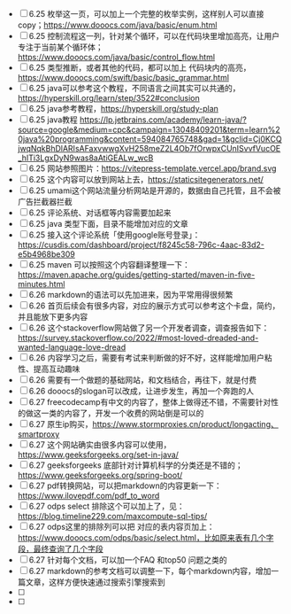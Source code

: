 - [ ] 6.25 枚举这一页，可以加上一个完整的枚举实例，这样别人可以直接copy；https://www.dooocs.com/java/basic/enum.html
- [ ] 6.25 控制流程这一列，针对某个循环，可以在代码块里增加高亮，让用户专注于当前某个循环体；https://www.dooocs.com/java/basic/control_flow.html
- [ ] 6.25 类型推断，或者其他的代码，都可以加上 代码块内的高亮，https://www.dooocs.com/swift/basic/basic_grammar.html
- [ ] 6.25 java可以参考这个教程，不同语言之间其实可以共通的，https://hyperskill.org/learn/step/3522#conclusion
- [ ] 6.25 java参考教程，https://hyperskill.org/study-plan
- [ ] 6.25 java教程 https://lp.jetbrains.com/academy/learn-java/?source=google&medium=cpc&campaign=13048409201&term=learn%20java%20programming&content=594084765748&gad=1&gclid=Cj0KCQjwqNqkBhDlARIsAFaxvwwgXvH258meZ2L4Ob7fOrwpxCUnISvvfVucOE_hITi3LgxDyN9was8aAtiGEALw_wcB
- [ ] 6.25 网站参照图片：https://vitepress-template.vercel.app/brand.svg
- [ ] 6.25 这个内容可以放到网站上去，https://staticsitegenerators.net/
- [ ] 6.25 umami这个网站流量分析网站是开源的，数据由自己托管，且不会被广告拦截器拦截
- [ ] 6.25 评论系统、对话框等内容需要加起来
- [ ] 6.25 java 类型下面，目录不能增加对应的文章
- [ ] 6.25 接入这个评论系统「使用google账号登录」：https://cusdis.com/dashboard/project/f8245c58-796c-4aac-83d2-e5b4968be309
- [ ] 6.25 maven 可以按照这个内容翻译整理一下：https://maven.apache.org/guides/getting-started/maven-in-five-minutes.html
- [ ] 6.26 markdown的语法可以先加进来，因为平常用得很频繁
- [ ] 6.26 首页后续会有很多内容，对应的展示方式可以参考这个卡盘，简约，并且能放下更多内容
- [ ] 6.26 这个stackoverflow网站做了另一个开发者调查，调查报告如下：https://survey.stackoverflow.co/2022/#most-loved-dreaded-and-wanted-language-love-dread
- [ ] 6.26 内容学习之后，需要有考试来判断做的好不好，这样能增加用户粘性、提高互动趣味
- [ ] 6.26 需要有一个做题的基础网站，和文档结合，再往下，就是付费
- [ ] 6.26 dooocs的slogan可以改成，让进步发生，再加一个奔跑的人
- [ ] 6.27 freecodecamp有中文的内容了，整体上做得还不错，不需要针对性的做这一类的内容了，开发一个收费的网站倒是可以的
- [ ] 6.27 原生ip购买，https://www.stormproxies.cn/product/longacting、smartproxy
- [ ] 6.27 这个网站确实由很多内容可以使用，https://www.geeksforgeeks.org/set-in-java/
- [ ] 6.27 geeksforgeeks 底部针对计算机科学的分类还是不错的；https://www.geeksforgeeks.org/spring-boot/
- [ ] 6.27 pdf转换网站，可以把markdown的内容更新一下：https://www.ilovepdf.com/pdf_to_word
- [ ] 6.27 odps select 排除这个可以加上了，见：https://blog.timeline229.com/maxcompute-sql-tips/
- [ ] 6.27 odps这里的排除列可以把 对应的表内容页加上：https://www.dooocs.com/odps/basic/select.html，比如原来表有几个字段，最终查询了几个字段
- [ ] 6.27 针对每个文档，可以加一个FAQ 和top50 问题之类的
- [ ] 6.27 markdown的参考文档可以调整一下，每个markdown内容，增加一篇文章，这样方便快速通过搜索引擎搜索到
- [ ] 
- [ ] 
